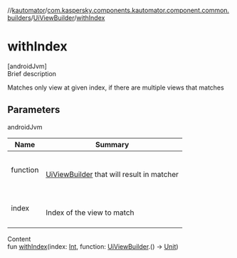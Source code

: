 //[kautomator](../../index.md)/[com.kaspersky.components.kautomator.component.common.builders](../index.md)/[UiViewBuilder](index.md)/[withIndex](with-index.md)



# withIndex  
[androidJvm]  
Brief description  


Matches only view at given index, if there are multiple views that matches



## Parameters  
  
androidJvm  
  
|  Name|  Summary| 
|---|---|
| function| <br><br>[UiViewBuilder](index.md) that will result in matcher<br><br>
| index| <br><br>Index of the view to match<br><br>
  
  
Content  
fun [withIndex](with-index.md)(index: [Int](https://kotlinlang.org/api/latest/jvm/stdlib/kotlin/-int/index.html), function: [UiViewBuilder](index.md).() -> [Unit](https://kotlinlang.org/api/latest/jvm/stdlib/kotlin/-unit/index.html))  



